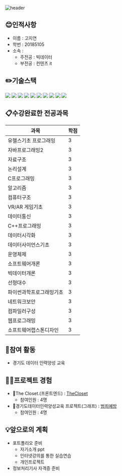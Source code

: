 ![header](https://capsule-render.vercel.app/api?type=Waving&color=FFA07A&height=250&section=header&text=Ko%20jiyeon&fontSize=90)

## 😊인적사항
   - 이름 : 고지연
   - 학번 : 20185105
   - 소속 : 
     - 주전공 : 빅데이터
     - 부전공 : 컨텐츠 it

## ✏️기술스택
<img src="https://img.shields.io/badge/javascript-F7DF1E?style=for-the-badge&logo=javascript&logoColor=black"> <img src="https://img.shields.io/badge/html-E34F26?style=for-the-badge&logo=html5&logoColor=white"> <img src="https://img.shields.io/badge/css-1572B6?style=for-the-badge&logo=css3&logoColor=white"> <img src="https://img.shields.io/badge/jquery-0769AD?style=for-the-badge&logo=jquery&logoColor=white"> <img src="https://img.shields.io/badge/tensorflow.js-F7DF1E?style=for-the-badge&logo=tensorflow&logoColor=orange"> <img src="https://img.shields.io/badge/java-276DC3?style=for-the-badge&logo=java&logoColor=white"> <img src="https://img.shields.io/badge/R-276DC3?style=for-the-badge&logo=Rstudio&logoColor=white"> <img src="https://img.shields.io/badge/C-A8B9CC?style=for-the-badge&logo=C&logoColor=black"> <img src="https://img.shields.io/badge/python-3776AB?style=for-the-badge&logo=python&logoColor=white"> <img src="https://img.shields.io/badge/unity-FFFFFF?style=for-the-badge&logo=unity&logoColor=black">

## 📋수강완료한 전공과목
  |과목|학점|
  |----|----|
  |유헬스기초 프로그래밍|3|
  |자바프로그래밍2|3|
  |자료구조|3|
  |논리설계|3|
  |C프로그래밍|3|
  |알고리즘|3|
  |컴퓨터구조|3|
  |VR/AR 게임기초|3|
  |데이터통신|3|
  |C++프로그래밍|3|
  |데이터시각화|3|
  |데이터사이언스기초|3|
  |운영체제|3|
  |소프트웨어개론|3|
  |빅데이터개론|3|
  |선형대수|3|
  |파이썬과학프로그래밍기초|3|
  |네트워크보안|3|
  |컴파일러구성|3|
  |웹프로그래밍|3|
  |소프트웨어캡스톤디자인|3|
  
## 🔎참여 활동
   - 경기도 데이터 인력양성 교육

## 👩‍💻프로젝트 경험
   - 🔗The Closet.(프론트엔드) : [TheCloset][Link]
      - 참여인원 : 4명
   - 🔗경기도데이터인력양성교육 프로젝트(그래프) : [범죄예방][data]
      - 참여인원 : 4명

[data]: https://github.com/kamjoo1999/crime_project_graph/tree/main
[Link]: https://github.com/LeeGaHyeon/CapstoneDesign_TheCloset

## 💡앞으로의 계획
  - 포트폴리오 준비
     - 자기소개 ppt
     - 인터넷강의를 통한 실습연습
     - 개인프로젝트 
   - 정보처리기사 자격증 준비
